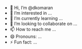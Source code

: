 - 👋 Hi, I’m @dkomaran
- 👀 I’m interested in ...
- 🌱 I’m currently learning ...
- 💞️ I’m looking to collaborate on ...
- 📫 How to reach me ...
- 😄 Pronouns: ...
- ⚡ Fun fact: ...

<!---
dkomaran/dkomaran is a ✨ special ✨ repository because its `README.md` (this file) appears on your GitHub profile.
You can click the Preview link to take a look at your changes.
--->
